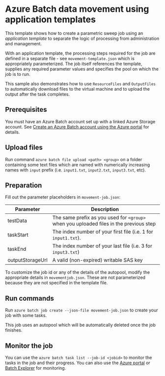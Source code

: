 # Azure Batch data movement using application templates
This template shows how to create a parametric sweep job using an *application template* to separate the logic of processing from administration and management.

With an application template, the processing steps required for the job are defined in a separate file - see `movement-template.json` which is appropriately parameterized. The job itself references the template, supplies any required parameter values and specifies the pool on which the job is to run.

This sample also demonstrates how to use `ResourceFiles` and `OutputFiles` to automatically download files to the virtual machine and to upload the output after the task completes.

## Prerequisites
You must have an Azure Batch account set up with a linked Azure Storage account. See [Create an Azure Batch account using the Azure portal](https://docs.microsoft.com/azure/batch/batch-account-create-portal) for details.

## Upload files
Run command `azure batch file upload <path> <group>` on a folder containing some text files which are named with numerically increasing names with `input` prefix (i.e. `input1.txt`, `input2.txt`, `input3.txt`, etc).

## Preparation
Fill out the parameter placeholders in `movement-job.json`:

| Parameter        | Description                                                                            |
| ---------------- | -------------------------------------------------------------------------------------- |
| testData         | The same prefix as you used for `<group>` when you uploaded files in the previous step |
| taskStart        | The index number of your first file (i.e. 1 for `input1.txt`).                         |
| taskEnd          | The index number of your last file (i.e. 3 for `input3.txt`)                           |
| outputStorageUrl | A valid (non-expired) writable SAS key                                                 |

To customize the job id or any of the details of the autopool, modify the appropriate details in `movementjob.json`. These are not parameterized because they are not specified in the template file. 

## Run commands
Run `azure batch job create --json-file movement-job.json` to create your job with some tasks.

This job uses an autopool which will be automatically deleted once the job finishes. 

## Monitor the job
You can use the `azure batch task list --job-id <jobid>` to monitor the tasks in the job and their progress.
You can also use the [Azure portal](https://portal.azure.com) or [Batch Explorer](https://github.com/Azure/azure-batch-samples/tree/master/CSharp/BatchExplorer) for monitoring.

